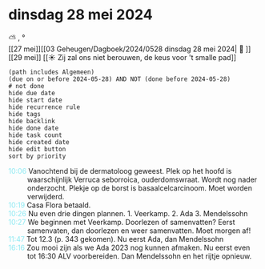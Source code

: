 # dinsdag 28 mei 2024

⛅ , °<br>[[27 mei]][[03 Geheugen/Dagboek/2024/0528 dinsdag 28 mei 2024| 📓 ]][[29 mei]]
[[☀️ Zij zal ons niet berouwen, de keus voor 't smalle pad]]
```tasks
(path includes Algemeen)
(due on or before 2024-05-28) AND NOT (done before 2024-05-28)
# not done
hide due date
hide start date
hide recurrence rule
hide tags
hide backlink
hide done date
hide task count
hide created date
hide edit button
sort by priority 
```
<p style="padding-left: 2.7em; text-indent: -2.7em; margin: 0"><font color=#8be9f2>10:06</font>  Vanochtend bij de dermatoloog geweest. Plek op het hoofd is waarschijnlijk Verruca seborroica, ouderdomswraat. Wordt nog nader onderzocht. Plekje op de borst is basaalcelcarcinoom. Moet worden verwijderd.  </p>   
<p style="padding-left: 2.7em; text-indent: -2.7em; margin: 0"><font color=#8be9f2>10:19</font>  Casa Flora betaald. </p>   
<p style="padding-left: 2.7em; text-indent: -2.7em; margin: 0"><font color=#8be9f2>10:26</font>  Nu even drie dingen plannen. 1. Veerkamp. 2. Ada  3. Mendelssohn </p>   
<p style="padding-left: 2.7em; text-indent: -2.7em; margin: 0"><font color=#8be9f2>10:27</font>  We beginnen met Veerkamp. Doorlezen of samenvatten? Eerst samenvaten, dan doorlezen en weer samenvatten. Moet morgen af! </p>   
<p style="padding-left: 2.7em; text-indent: -2.7em; margin: 0"><font color=#8be9f2>11:47</font>  Tot 12.3 (p. 343 gekomen). Nu eerst Ada, dan Mendelssohn </p>   
<p style="padding-left: 2.7em; text-indent: -2.7em; margin: 0"><font color=#8be9f2>16:16</font>  Zou mooi zijn als we Ada 2023 nog kunnen afmaken. Nu eerst even tot 16:30 ALV voorbereiden. Dan Mendelssohn en het rijtje opnieuw.  </p>   
